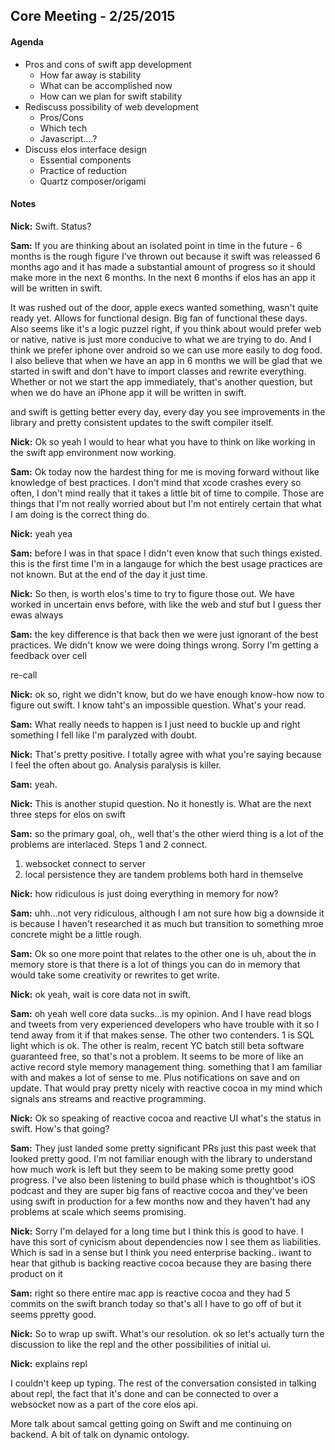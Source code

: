 Core Meeting - 2/25/2015
------------------------

#### Agenda
 * Pros and cons of swift app development
    * How far away is stability
    * What can be accomplished now
    * How can we plan for swift stability
 * Rediscuss possibility of web development
    * Pros/Cons
    * Which tech
    * Javascript....?
 * Discuss elos interface design
    * Essential components
    * Practice of reduction
    * Quartz composer/origami

#### Notes

**Nick:** Swift. Status?

**Sam:** If you are thinking about an isolated point in time in the future - 6 months is the rough figure I've thrown out because it swift was releassed 6 months ago and it has made a substantial amount of progress so it should make more in the next 6 months. In the next 6 months if elos has an app it will be written in swift.

It was rushed out of the door, apple execs wanted something, wasn't quite ready yet. Allows for functional design. Big fan of functional these days. Also seems like it's a logic puzzel right, if you think about would prefer web or native, native is just more conducive to what we are trying to do. And I think we prefer iphone over android so we can use more easily to dog food. I also believe that when we have an app in 6 months we will be glad that we started in swift and don't have to import classes and rewrite everything. Whether or not we start the app immediately, that's another question, but when we do have an iPhone app it will be written in swift.

and swift is getting better every day, every day you see improvements in the library and pretty consistent updates to the swift compiler itself. 

**Nick:** Ok so yeah I would to hear what you have to think on like working in the swift app environment now working.

**Sam:** Ok today now the hardest thing for me is moving forward without like knowledge of best practices. I don't mind that xcode crashes every so often, I don't mind really that it takes  a little bit of time to compile. Those are things that I'm not really worried about but I'm not entirely certain that what I am doing is the correct thing do.

**Nick:** yeah yea

**Sam:** before I was in that space I didn't even know that such things existed. this is the first time I'm in a langauge for which the best usage practices are not known. But at the end of the day it just time.

**Nick:** So then, is worth elos's time to try to figure those out. We have worked in uncertain envs before, with like the web and stuf but I guess ther ewas always

**Sam:** the key difference is that back then we were just ignorant of the best practices. We didn't know we were doing things wrong. Sorry I'm getting a feedback over cell

re-call

**Nick:** ok so, right we didn't know, but do we have enough know-how now to figure out swift. I know taht's an impossible question. What's your read.

**Sam:** What really needs to happen is I just need to buckle up and right something I fell like I'm paralyzed with doubt. 

**Nick:** That's pretty positive. I totally agree with what you're saying because I feel the often about go. Analysis paralysis is killer.

**Sam:** yeah.

**Nick:** This is another stupid question. No it honestly is. What are the next three steps for elos on swift

**Sam:** so the primary goal, oh,, well that's the other wierd thing is a lot of the problems are interlaced. Steps 1 and 2 connect.

1. websocket connect to server
2. local persistence
they are tandem problems both hard in themselve

**Nick:** how ridiculous is just doing everything in memory for now?

**Sam:** uhh...not very ridiculous, although I am not sure how big a downside it is because I haven't researched it as much but transition to something mroe concrete might be a little rough.

**Sam:** Ok so one more point that relates to the other one is uh, about the in memory store is that there is a lot of  things you can do in memory that would take some creativity or rewrites to get write.

**Nick:** ok yeah, wait is core data not in swift.

**Sam:** oh yeah well core data sucks...is my opinion. And I have read blogs and tweets from very experienced developers who have trouble with it so I tend away from it if that makes sense. The other two contenders. 1 is SQL light which is ok. The other is realm, recent YC batch still beta software guaranteed free, so that's not a problem. It seems to be more of like an active record style memory management thing. something that I am familiar with and makes a lot of sense to me. Plus notifications on save and on update. That would pray pretty nicely with reactive cocoa in my mind which signals ans streams and reactive programming.

**Nick:** Ok so speaking of reactive cocoa and reactive UI what's the status in swift. How's that going? 

**Sam:** They just landed some pretty significant PRs just this past week that looked pretty good. I'm not familiar enough with the library to understand how much work is left but they seem to be making some pretty good progress. I've also been listening to build phase which is thoughtbot's iOS podcast and they are super big fans of reactive cocoa and they've been using swift in production for a few months now and they haven't had any problems at scale which seems promising.

**Nick:** Sorry I'm delayed for a long time but I think this is good to have. I have this sort of cynicism about dependencies now I see them as liabilities. Which is sad in a sense but I think you need enterprise backing.. iwant to hear that github is backing reactive cocoa because they are basing there product on it

**Sam:** right so there entire mac app is reactive cocoa and they had 5 commits on the swift branch today so that's all I have to go off of but it seems ppretty good.

**Nick:** So to wrap up swift. What's our resolution. ok so let's actually turn the discussion to like the repl and the other possibilities of initial ui.

**Nick:** explains repl

I couldn't keep up typing. The rest of the conversation consisted in talking about repl, the fact that it's done and can be connected to over a websocket now as a part of the core elos api. 

More talk about samcal getting going on Swift and me continuing on backend. A bit of talk on dynamic ontology.
